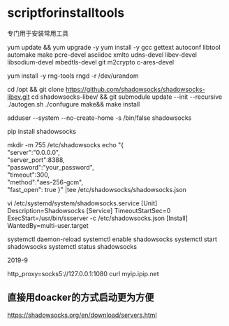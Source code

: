# scriptforinstalltools
专门用于安装常用工具

yum update && yum upgrade -y
yum install -y gcc gettext autoconf libtool automake make pcre-devel asciidoc xmlto udns-devel libev-devel libsodium-devel mbedtls-devel git m2crypto c-ares-devel

yum install -y rng-tools
rngd -r /dev/urandom

cd /opt && git clone https://github.com/shadowsocks/shadowsocks-libev.git
cd shadowsocks-libev/ && git submodule update --init --recursive
./autogen.sh
./confugure
make&& make install 

adduser --system --no-create-home -s /bin/false shadowsocks

pip install shadowsocks

mkdir -m 755 /etc/shadowsocks
echo "{ \
    \"server\":\"0.0.0.0\",\
    \"server_port\":8388,\
    \"password\":\"your_password\",\
    \"timeout\":300,\
    \"method\":\"aes-256-gcm\",\
    \"fast_open\": true }" |tee /etc/shadowsocks/shadowsocks.json
   
   vi /etc/systemd/system/shadowsocks.service
[Unit]
Description=Shadowsocks
[Service]
TimeoutStartSec=0
ExecStart=/usr/bin/ssserver -c /etc/shadowsocks.json
[Install]
WantedBy=multi-user.target

   systemctl daemon-reload
   systemctl enable shadowsocks
   systemctl start shadowsocks
   systemctl status shadowsocks

2019-9

http_proxy=socks5://127.0.0.1:1080 curl myip.ipip.net


## 直接用doacker的方式启动更为方便

https://shadowsocks.org/en/download/servers.html


